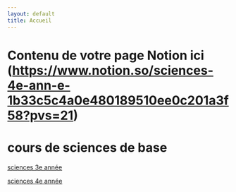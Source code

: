 ```yaml
---
layout: default
title: Accueil
---
```

# Contenu de votre page Notion ici (https://www.notion.so/sciences-4e-ann-e-1b33c5c4a0e480189510ee0c201a3f58?pvs=21)

# cours de sciences de base

[sciences 3e année](https://www.notion.so/sciences-3e-ann-e-1b43c5c4a0e48090b0b0c75eef66a9e6?pvs=21)

[sciences 4e année ](https://www.notion.so/sciences-4e-ann-e-1b33c5c4a0e480189510ee0c201a3f58?pvs=21)
